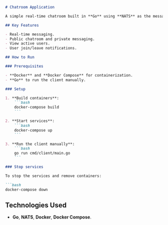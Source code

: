 ```markdown
# Chatroom Application

A simple real-time chatroom built in **Go** using **NATS** as the message broker. It supports public chat, private messages, and user management.

## Key Features

- Real-time messaging.
- Public chatroom and private messaging.
- View active users.
- User join/leave notifications.

## How to Run

### Prerequisites

- **Docker** and **Docker Compose** for containerization.
- **Go** to run the client manually.

### Setup

1. **Build containers**:
    ```bash
    docker-compose build
    ```

2. **Start services**:
    ```bash
    docker-compose up
    ```

3. **Run the client manually**:
    ```bash
    go run cmd/client/main.go
    ```

### Stop services

To stop the services and remove containers:

```bash
docker-compose down
```


## Technologies Used

- **Go**, **NATS**, **Docker**, **Docker Compose**.
